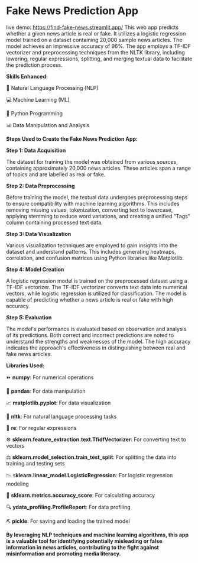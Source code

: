 # Fake News Prediction App
live demo: https://find-fake-news.streamlit.app/ 
This web app predicts whether a given news article is real or fake. It utilizes a logistic regression model trained on a dataset containing 20,000 sample news articles. The model achieves an impressive accuracy of 96%. The app employs a TF-IDF vectorizer and preprocessing techniques from the NLTK library, including lowering, regular expressions, splitting, and merging textual data to facilitate the prediction process.

**Skills Enhanced:**
  
  💬 Natural Language Processing (NLP)
  
  💻 Machine Learning (ML)
  
  🐍 Python Programming
  
  📊 Data Manipulation and Analysis

**Steps Used to Create the Fake News Prediction App:**

**Step 1: Data Acquisition**

The dataset for training the model was obtained from various sources, containing approximately 20,000 news articles. These articles span a range of topics and are labelled as real or fake.

**Step 2: Data Preprocessing**

Before training the model, the textual data undergoes preprocessing steps to ensure compatibility with machine learning algorithms. This includes removing missing values, tokenization, converting text to lowercase, applying stemming to reduce word variations, and creating a unified "Tags" column containing processed text data.

**Step 3: Data Visualization**

Various visualization techniques are employed to gain insights into the dataset and understand patterns. This includes generating heatmaps, correlation, and confusion matrices using Python libraries like Matplotlib.

**Step 4: Model Creation**

A logistic regression model is trained on the preprocessed dataset using a TF-IDF vectorizer. The TF-IDF vectorizer converts text data into numerical vectors, while logistic regression is utilized for classification. The model is capable of predicting whether a news article is real or fake with high accuracy.

**Step 5: Evaluation**

The model's performance is evaluated based on observation and analysis of its predictions. Both correct and incorrect predictions are noted to understand the strengths and weaknesses of the model. The high accuracy indicates the approach's effectiveness in distinguishing between real and fake news articles.

**Libraries Used:**
  
  ⏩ **numpy**: For numerical operations
  
  🐼 **pandas**: For data manipulation
  
  📈 **matplotlib.pyplot**: For data visualization
  
  📖 **nltk**: For natural language processing tasks
  
  🔄 **re**: For regular expressions
  
  ⚙️ **sklearn.feature_extraction.text.TfidfVectorizer**: For converting text to vectors
  
  ⚖️ **sklearn.model_selection.train_test_split**: For splitting the data into training and testing sets
  
  📉 s**klearn.linear_model.LogisticRegression**: For logistic regression modeling
  
  💯 **sklearn.metrics.accuracy_score**: For calculating accuracy
  
  🔍 **ydata_profiling.ProfileReport**: For data profiling
  
  ⛏️ **pickle**: For saving and loading the trained model

**By leveraging NLP techniques and machine learning algorithms, this app is a valuable tool for identifying potentially misleading or false information in news articles, contributing to the fight against misinformation and promoting media literacy.**
